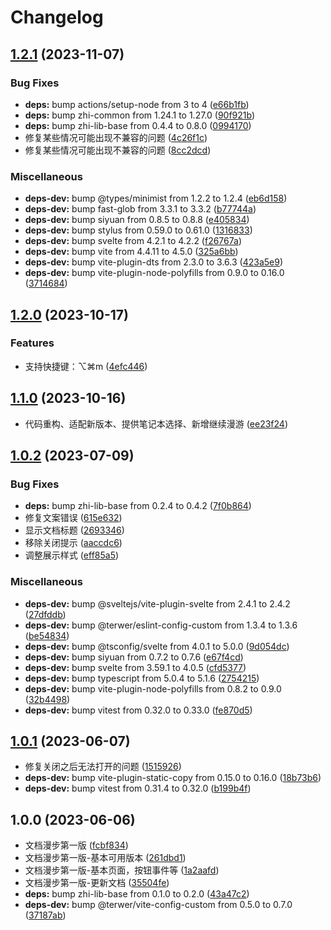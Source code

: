 # Changelog

## [1.2.1](https://github.com/terwer/siyuan-plugin-random-doc/compare/v1.2.0...v1.2.1) (2023-11-07)


### Bug Fixes

* **deps:** bump actions/setup-node from 3 to 4 ([e66b1fb](https://github.com/terwer/siyuan-plugin-random-doc/commit/e66b1fb67443ea1db65b6a0e0bf0fc746b95c443))
* **deps:** bump zhi-common from 1.24.1 to 1.27.0 ([90f921b](https://github.com/terwer/siyuan-plugin-random-doc/commit/90f921b1e09d4e1d78c12f9e20f2eca9d07e9d79))
* **deps:** bump zhi-lib-base from 0.4.4 to 0.8.0 ([0994170](https://github.com/terwer/siyuan-plugin-random-doc/commit/0994170ce27d8b7202a4f3209fcf74b8d6094422))
* 修复某些情况可能出现不兼容的问题 ([4c26f1c](https://github.com/terwer/siyuan-plugin-random-doc/commit/4c26f1c71d092746b908aa7cb40878bd86efa677))
* 修复某些情况可能出现不兼容的问题 ([8cc2dcd](https://github.com/terwer/siyuan-plugin-random-doc/commit/8cc2dcdaa6489e9c7eda7d774570beed165ddf25))


### Miscellaneous

* **deps-dev:** bump @types/minimist from 1.2.2 to 1.2.4 ([eb6d158](https://github.com/terwer/siyuan-plugin-random-doc/commit/eb6d158c5751b5f5d8f5c444ac9bdda093f654ea))
* **deps-dev:** bump fast-glob from 3.3.1 to 3.3.2 ([b77744a](https://github.com/terwer/siyuan-plugin-random-doc/commit/b77744ac605e60748497fd0b7a8d893ecfab4679))
* **deps-dev:** bump siyuan from 0.8.5 to 0.8.8 ([e405834](https://github.com/terwer/siyuan-plugin-random-doc/commit/e405834fade0e983209659a971102b284ade558c))
* **deps-dev:** bump stylus from 0.59.0 to 0.61.0 ([1316833](https://github.com/terwer/siyuan-plugin-random-doc/commit/1316833b1a36e7224b29af9985f13cc8098d79db))
* **deps-dev:** bump svelte from 4.2.1 to 4.2.2 ([f26767a](https://github.com/terwer/siyuan-plugin-random-doc/commit/f26767abe491a90e8f59d35ba822d00c6c2d0c9b))
* **deps-dev:** bump vite from 4.4.11 to 4.5.0 ([325a6bb](https://github.com/terwer/siyuan-plugin-random-doc/commit/325a6bbe6e7d1109a7e1971cf83da2e7271603d6))
* **deps-dev:** bump vite-plugin-dts from 2.3.0 to 3.6.3 ([423a5e9](https://github.com/terwer/siyuan-plugin-random-doc/commit/423a5e97e65b4337f2bd2187c783b62785cc69c2))
* **deps-dev:** bump vite-plugin-node-polyfills from 0.9.0 to 0.16.0 ([3714684](https://github.com/terwer/siyuan-plugin-random-doc/commit/3714684a19b4475ebe6e22b5e17bb871286b84f8))

## [1.2.0](https://github.com/terwer/siyuan-plugin-random-doc/compare/v1.1.0...v1.2.0) (2023-10-17)
### Features
* 支持快捷键：⌥⌘m ([4efc446](https://github.com/terwer/siyuan-plugin-random-doc/commit/4efc446edec8f1dcc7abea0ad3ec6f3cafc9826a))
## [1.1.0](https://github.com/terwer/siyuan-plugin-random-doc/compare/v1.0.2...v1.1.0) (2023-10-16)
* 代码重构、适配新版本、提供笔记本选择、新增继续漫游 ([ee23f24](https://github.com/terwer/siyuan-plugin-random-doc/commit/ee23f240616ebf5f8574bc14db63366c753ce59c))
## [1.0.2](https://github.com/terwer/siyuan-plugin-random-doc/compare/v1.0.1...v1.0.2) (2023-07-09)
### Bug Fixes
* **deps:** bump zhi-lib-base from 0.2.4 to 0.4.2 ([7f0b864](https://github.com/terwer/siyuan-plugin-random-doc/commit/7f0b8642d79888c81e41f7e299c68d3fdb45972a))
* 修复文案错误 ([615e632](https://github.com/terwer/siyuan-plugin-random-doc/commit/615e63281f167e3c861b8e8f5196d1ddd591d739))
* 显示文档标题 ([2693346](https://github.com/terwer/siyuan-plugin-random-doc/commit/2693346fd3fe72d8e5be80d3e691fe43a6ac7f8a))
* 移除关闭提示 ([aaccdc6](https://github.com/terwer/siyuan-plugin-random-doc/commit/aaccdc62c01ecbbd22edb7db1cb4b3cba04e08fd))
* 调整展示样式 ([eff85a5](https://github.com/terwer/siyuan-plugin-random-doc/commit/eff85a5d128d00d97025e2c0aa964f294b35dc21))
### Miscellaneous
* **deps-dev:** bump @sveltejs/vite-plugin-svelte from 2.4.1 to 2.4.2 ([27dfddb](https://github.com/terwer/siyuan-plugin-random-doc/commit/27dfddbd91247c5e0580a104eb4b646f164ecaf1))
* **deps-dev:** bump @terwer/eslint-config-custom from 1.3.4 to 1.3.6 ([be54834](https://github.com/terwer/siyuan-plugin-random-doc/commit/be548341a99cfb4b6a8fd5e6c0b296b1fec3837f))
* **deps-dev:** bump @tsconfig/svelte from 4.0.1 to 5.0.0 ([9d054dc](https://github.com/terwer/siyuan-plugin-random-doc/commit/9d054dc83c657405815dd43be1f55226754dd8d2))
* **deps-dev:** bump siyuan from 0.7.2 to 0.7.6 ([e67f4cd](https://github.com/terwer/siyuan-plugin-random-doc/commit/e67f4cd06bec5cf809ec6074ba55075e561cdf36))
* **deps-dev:** bump svelte from 3.59.1 to 4.0.5 ([cfd5377](https://github.com/terwer/siyuan-plugin-random-doc/commit/cfd53773cedc15174d07beeb4fc9e3c62f0fc0f1))
* **deps-dev:** bump typescript from 5.0.4 to 5.1.6 ([2754215](https://github.com/terwer/siyuan-plugin-random-doc/commit/2754215a6a8a7b42143ec1ac1130daed6ff7cfb6))
* **deps-dev:** bump vite-plugin-node-polyfills from 0.8.2 to 0.9.0 ([32b4498](https://github.com/terwer/siyuan-plugin-random-doc/commit/32b4498621db8c21751f5ab192cebed186b7dc10))
* **deps-dev:** bump vitest from 0.32.0 to 0.33.0 ([fe870d5](https://github.com/terwer/siyuan-plugin-random-doc/commit/fe870d5a2e4d777f33ebb15b358fa4fb355a6a73))
## [1.0.1](https://github.com/terwer/siyuan-plugin-random-doc/compare/v1.0.0...v1.0.1) (2023-06-07)
* 修复关闭之后无法打开的问题 ([1515926](https://github.com/terwer/siyuan-plugin-random-doc/commit/15159268aa3fbaaf18ffe2dc8a18c37d2b8dba34))
* **deps-dev:** bump vite-plugin-static-copy from 0.15.0 to 0.16.0 ([18b73b6](https://github.com/terwer/siyuan-plugin-random-doc/commit/18b73b691ec8bc0a455a2a40538054ac80d4081c))
* **deps-dev:** bump vitest from 0.31.4 to 0.32.0 ([b199b4f](https://github.com/terwer/siyuan-plugin-random-doc/commit/b199b4ffcaebb058661175b55b328021ea0d7f00))
## 1.0.0 (2023-06-06)
* 文档漫步第一版 ([fcbf834](https://github.com/terwer/siyuan-plugin-random-doc/commit/fcbf834c1bf9183316dfa67748f84eb6fcf92f54))
* 文档漫步第一版-基本可用版本 ([261dbd1](https://github.com/terwer/siyuan-plugin-random-doc/commit/261dbd1ab599548cb2e345436323bd4b897355c1))
* 文档漫步第一版-基本页面，按钮事件等 ([1a2aafd](https://github.com/terwer/siyuan-plugin-random-doc/commit/1a2aafda47b2d446279275380dc6e8e65186895e))
* 文档漫步第一版-更新文档 ([35504fe](https://github.com/terwer/siyuan-plugin-random-doc/commit/35504feae3c3f66908c8c59305bb03922b10ad1e))
* **deps:** bump zhi-lib-base from 0.1.0 to 0.2.0 ([43a47c2](https://github.com/terwer/siyuan-plugin-random-doc/commit/43a47c225c01cd4d25b3d54dadeafa5254e63d43))
* **deps-dev:** bump @terwer/vite-config-custom from 0.5.0 to 0.7.0 ([37187ab](https://github.com/terwer/siyuan-plugin-random-doc/commit/37187ab869f20baa25b69951a2d3e28da05667d4))
